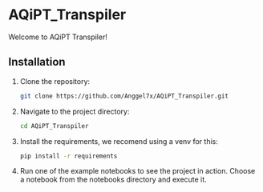 # AQiPT_Transpiler

Welcome to AQiPT Transpiler!

## Installation

1. Clone the repository:
   ```bash
   git clone https://github.com/Anggel7x/AQiPT_Transpiler.git

2. Navigate to the project directory:
   ```bash
   cd AQiPT_Transpiler

3. Install the requirements, we recomend using a venv for this:
   ```bash
   pip install -r requirements

4. Run one of the example notebooks to see the project in action. Choose a notebook from the notebooks directory and execute it.

   

